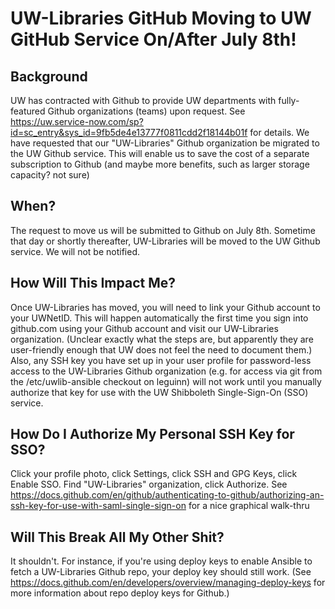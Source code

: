 # UW-Libraries GitHub Moving to UW GitHub Service On/After July 8th!

## Background
UW has contracted with Github to provide UW departments with fully-featured Github organizations (teams) upon request. See https://uw.service-now.com/sp?id=sc_entry&sys_id=9fb5de4e13777f0811cdd2f18144b01f for details. We have requested that our "UW-Libraries" Github organization be migrated to the UW Github service. This will enable us to save the cost of a separate subscription to Github (and maybe more benefits, such as larger storage capacity? not sure)

## When?
The request to move us will be submitted to Github on July 8th. Sometime that day or shortly thereafter, UW-Libraries will be moved to the UW Github service. We will not be notified.

## How Will This Impact Me?
Once UW-Libraries has moved, you will need to link your Github account to your UWNetID. This will happen automatically the first time you sign into github.com using your Github account and visit our UW-Libraries organization. (Unclear exactly what the steps are, but apparently they are user-friendly enough that UW does not feel the need to document them.) Also, any SSH key you have set up in your user profile for password-less access to the UW-Libraries Github organization (e.g. for access via git from the /etc/uwlib-ansible checkout on leguinn) will not work until you manually authorize that key for use with the UW Shibboleth Single-Sign-On (SSO) service.

## How Do I Authorize My Personal SSH Key for SSO?
Click your profile photo, click Settings, click SSH and GPG Keys, click Enable SSO. Find "UW-Libraries" organization, click Authorize. 
See https://docs.github.com/en/github/authenticating-to-github/authorizing-an-ssh-key-for-use-with-saml-single-sign-on for a nice graphical walk-thru

## Will This Break All My Other Shit?
It shouldn't. For instance, if you're using deploy keys to enable Ansible to fetch a UW-Libraries Github repo, your deploy key should still work. (See https://docs.github.com/en/developers/overview/managing-deploy-keys for more information about repo deploy keys for Github.)
